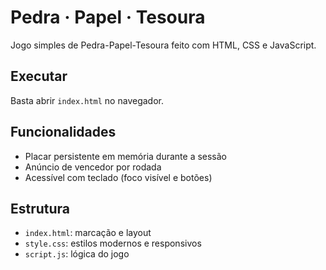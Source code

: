 # Pedra · Papel · Tesoura

Jogo simples de Pedra-Papel-Tesoura feito com HTML, CSS e JavaScript.

## Executar
Basta abrir `index.html` no navegador.

## Funcionalidades
- Placar persistente em memória durante a sessão
- Anúncio de vencedor por rodada
- Acessível com teclado (foco visível e botões)

## Estrutura
- `index.html`: marcação e layout
- `style.css`: estilos modernos e responsivos
- `script.js`: lógica do jogo
